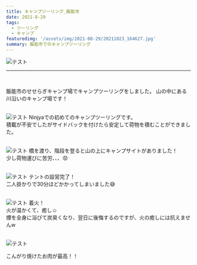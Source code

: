 ```yaml
---
title: キャンプツーリング_飯能市
date: 2021-8-29
tags: 
  - ツーリング
  - キャンプ
featuredimg: '/assets/img/2021-08-29/20211023_164627.jpg'
summary: 飯能市でのキャンプツーリング
---
```

![テスト](https://k-kash.s3.us-west-1.amazonaws.com/2021-08-29/20211023_164627.jpg "サンプル")
<br>
***
<br>

飯能市のせせらぎキャンプ場でキャンプツーリングをしました。
山の中にある川沿いのキャンプ場です！
<br>
<br>

![テスト](https://k-kash.s3.us-west-1.amazonaws.com/2021-08-29/20211024_124754.jpg "サンプル")
Ninjyaでの初めてのキャンプツーリングです。<br>
積載が不安でしたがサイドバックを付けたら安定して荷物を積むことができました。
<br>
<br>

![テスト](https://k-kash.s3.us-west-1.amazonaws.com/2021-08-29/20211023_133310.jpg "サンプル")
橋を渡り、階段を登ると山の上にキャンプサイトがありました！<br>
少し荷物運びに苦労、、、:worried:
<br>
<br>

![テスト](https://k-kash.s3.us-west-1.amazonaws.com/2021-08-29/20211023_162834.jpg "サンプル")
テントの設営完了！<br>
二人掛かりで30分ほどかかってしまいました:sweat_smile:
<br>
<br>

![テスト](https://k-kash.s3.us-west-1.amazonaws.com/2021-08-29/20211023_171424.jpg "サンプル")
着火！<br>
火が温かくて、癒し:relaxed:<br>
煙を全身に浴びて炭臭くなり、翌日に後悔するのですが、火の癒しには抗えませんw
<br>
<br>

![テスト](https://k-kash.s3.us-west-1.amazonaws.com/2021-08-29/20211023_181903.jpg "サンプル")

こんがり焼けたお肉が最高！！
<br>
<br>


